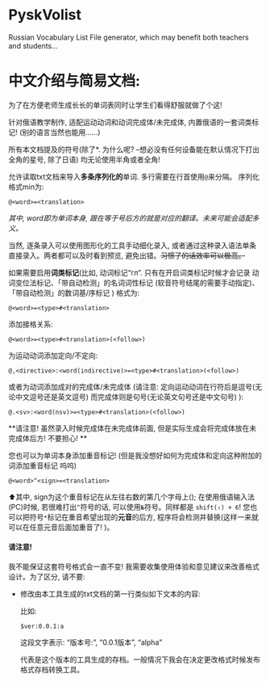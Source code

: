 # PyskVolist
Russian Vocabulary List File generator, which may benefit both teachers and students...

# 中文介绍与简易文档:

为了在方便老师生成长长的单词表同时让学生们看得舒服就做了个这!

针对俄语教学制作, 适配运动动词和动词完成体/未完成体, 内置俄语的一套词类标记! (别的语言当然也能用……)

所有本文档提及的符号(除了*. 为什么呢?  –想必没有任何设备能在默认情况下打出全角的星号, 除了日语) 均无论使用半角或者全角!

允许读取txt文档来导入**多条序列化的**单词. 多行需要在行首使用<code>@</code>来分隔。 序列化格式min为:

```
@<word>=<translation> 
```

*其中, word即为单词本身, 跟在等于号后方的就是对应的翻译。未来可能会适配多义。*

当然, 逐条录入可以使用图形化的工具手动细化录入, 或者通过这种录入语法单条直接录入。两者都可以及时看到预览, 避免出错。<del>习惯了的话效率可以极高。</del>

如果需要启用**词类标记**(比如, 动词标记“гл”. 只有在开启词类标记时候才会记录 动词变位法标记、「带自动检测」的名词词性标记 (软音符号结尾的需要手动指定)、「带自动检测」的数词基/序标记 ) 格式为:

```
@<word>=<type>#<translation>
```

添加接格关系:

```
@<word>=<type>#<translation>(<follow>)
```

为运动动词添加定向/不定向:

```
@,<directive>:<word(indirective)>=<type>#<translation>(<follow>)
```

或者为动词添加成对的完成体/未完成体 (请注意: 定向运动动词在行符后是逗号(无论中文逗号还是英文逗号) 而完成体则是句号(无论英文句号还是中文句号) ):

```
@.<sv>:<word(nsv)>=<type>#<translation>(<follow>)
```

**请注意! 虽然录入时候完成体在未完成体前面, 但是实际生成会将完成体放在未完成体后方! 不要担心! **

您也可以为单词本身添加重音标记! (但是我没想好如何为完成体和定向这种附加的词添加重音标记 呜呜)

```
@<word>^<sign>=<translation>
```

⬆️其中, sign为这个重音标记在从左往右数的第几个字母上(); 在使用俄语输入法(PC)时候, 若很难打出<code>^</code>符号的话, 可以使用<code>№</code>符号。同样都是 <code>shift(⇧) + 6</code>!  您也可以把符号<code>*</code>标记在重音希望出现的**元音**的后方, 程序将会检测并替换(这样一来就可以在任意元音后面加重音了! )。

#### 请注意!

我不能保证这套符号格式会一直不变! 我需要收集使用体验和意见建议来改善格式设计。为了区分, 请不要:

- 修改由本工具生成的txt文档的第一行类似如下文本的内容:

  比如: 

  ```这段文字
  $ver:0.0.1:a
  ```

  这段文字表示: “版本号:”, “0.0.1版本”, “alpha” 

  代表是这个版本的工具生成的存档。一般情况下我会在决定更改格式时候发布格式存档转换工具。

  
